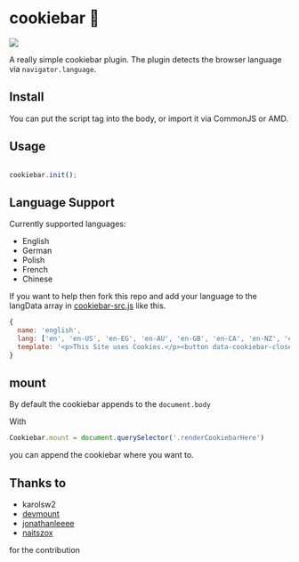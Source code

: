 # cookiebar 🍪

<p align="left">
  <img src="http://img.badgesize.io/janmarkuslanger/cookiebar/master/cookiebar.min.js.svg">
</p>

A really simple cookiebar plugin. The plugin detects the browser language via `navigator.language`.


## Install

You can put the script tag into the body, or import it via CommonJS or AMD.

## Usage

``` javascript

cookiebar.init();

```

## Language Support

Currently supported languages:

- English
- German
- Polish
- French
- Chinese

If you want to help then fork this repo and add your language to
the langData array in [cookiebar-src.js](cookiebar-src.js) like this.

``` javascript
{
  name: 'english',
  lang: ['en', 'en-US', 'en-EG', 'en-AU', 'en-GB', 'en-CA', 'en-NZ', 'en-IE', 'en-ZA', 'en-JM', 'en-BZ', 'en-TT'],
  template: '<p>This Site uses Cookies.</p><button data-cookiebar-close>Accept!</button>'
}
```

## mount

By default the cookiebar appends to the `document.body`

With

``` javascript
Cookiebar.mount = document.querySelector('.renderCookiebarHere')
```

you can append the cookiebar where you want to.

## Thanks to

- karolsw2
- <a href="https://github.com/devmount">devmount</a>
- <a href="https://github.com/jonathanleeee">jonathanleeee</a>
- <a href="https://github.com/naitszox">naitszox</a>

for the contribution
